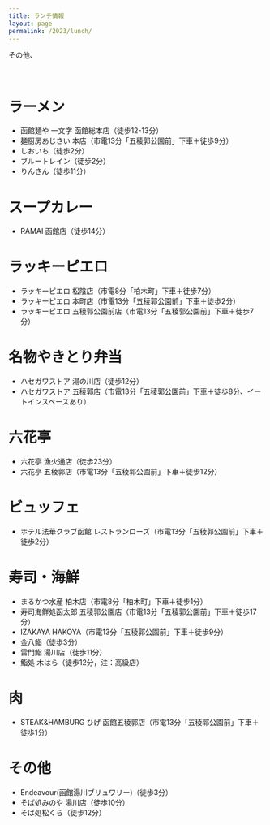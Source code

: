 ```yaml
---
title: ランチ情報
layout: page
permalink: /2023/lunch/
---
```



その他、


<br />


# ラーメン

- 函館麺や 一文字 函館総本店（徒歩12-13分）
- 麺厨房あじさい 本店（市電13分「五稜郭公園前」下車＋徒歩9分）
- しおいち（徒歩2分）
- ブルートレイン（徒歩2分）
- りんさん（徒歩11分）


# スープカレー
- RAMAI 函館店（徒歩14分）


# ラッキーピエロ

- ラッキーピエロ 松陰店（市電8分「柏木町」下車＋徒歩7分）
- ラッキーピエロ 本町店（市電13分「五稜郭公園前」下車＋徒歩2分）
- ラッキーピエロ 五稜郭公園前店（市電13分「五稜郭公園前」下車＋徒歩7分）


# 名物やきとり弁当

- ハセガワストア 湯の川店（徒歩12分）
- ハセガワストア 五稜郭店（市電13分「五稜郭公園前」下車＋徒歩8分、イートインスペースあり）


# 六花亭

- 六花亭 漁火通店（徒歩23分）
- 六花亭 五稜郭店（市電13分「五稜郭公園前」下車＋徒歩12分）


# ビュッフェ

- ホテル法華クラブ函館 レストランローズ（市電13分「五稜郭公園前」下車＋徒歩2分）


# 寿司・海鮮

- まるかつ水産 柏木店（市電8分「柏木町」下車＋徒歩1分）
- 寿司海鮮処函太郎 五稜郭公園店（市電13分「五稜郭公園前」下車＋徒歩17分）
- IZAKAYA HAKOYA（市電13分「五稜郭公園前」下車＋徒歩9分）
- 金八鮨（徒歩3分）
- 雷門鮨 湯川店（徒歩11分）
- 鮨処 木はら（徒歩12分，注：高級店）


# 肉

- STEAK&HAMBURG ひげ 函館五稜郭店（市電13分「五稜郭公園前」下車＋徒歩1分）


# その他

- Endeavour(函館湯川ブリュワリー)（徒歩3分）
- そば処みのや 湯川店（徒歩10分）
- そば処松くら（徒歩12分）


